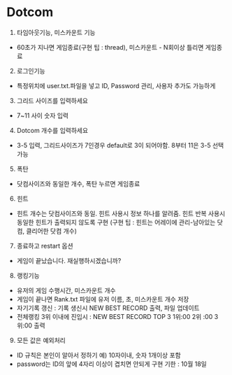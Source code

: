 # Dotcom
1.	타임아웃기능, 미스카운트 기능
-	60초가 지나면 게임종료(구현 팁 : thread), 미스카운트 - N회이상 틀리면 게임종료
2.	로그인기능
-	특정위치에 user.txt.파일을 넣고 ID, Password 관리, 사용자 추가도 가능하게

3.	그리드 사이즈를 입력하세요
-	7~11 사이 숫자 입력
4.	Dotcom 개수를 입력하세요
-	3-5 입력, 그리드사이즈가 7인경우 default로 3이 되어야함. 8부터 11은 3-5 선택가능
5.	폭탄
-	닷컴사이즈와 동일한 개수, 폭탄 누르면 게임종료
6.	힌트
-	힌트 개수는 닷컴사이즈와 동일. 힌트 사용시 정보 하나를 알려줌. 힌트 반복 사용시 동일한 힌트가 출력되지 않도록 구현 (구현 팁 : 힌트는 어레이에 관리-남아있는 닷컴, 클리어한 닷컴 개수)
7.	종료하고 restart 옵션
-	게임이 끝났습니다. 재실행하시겠습니까?
8.	랭킹기능
-	유저의 게임 수행시간, 미스카운트 개수
-	게임이 끝나면 Rank.txt 파일에 유저 이름, 초, 미스카운트 개수 저장
-	자기기록 갱신 : 기록 생신시 NEW BEST RECORD 출력, 파일 업데이트
-	전체랭킹 3위 이내에 진입시 : NEW BEST RECORD TOP 3 1위:00 2위 :00 3위:00 출력 
9.	모든 값은 예외처리
-	ID 규칙은 본인이 알아서 정하기 예) 10자이내, 숫자 1개이상 포함
-	password는 ID의 앞에 4자리 이상이 겹치면 안되게 구현
기한 : 10월 18일
